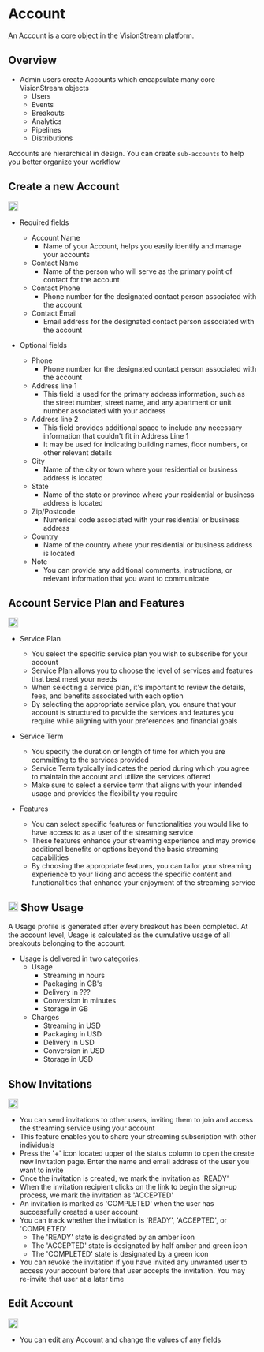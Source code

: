 # Account

An Account is a core object in the VisionStream platform.

## Overview

* Admin users create Accounts which encapsulate many core VisionStream objects
  - Users
  - Events
  - Breakouts
  - Analytics
  - Pipelines
  - Distributions

Accounts are hierarchical in design. You can create `sub-accounts` to help you better organize your workflow

##  Create a new Account

<img src="https://raw.githubusercontent.com/FortAwesome/Font-Awesome/6.x/svgs/solid/circle-plus.svg" width="20" height="20">

* Required fields
  - Account Name
    - Name of your Account, helps you easily identify and manage your accounts
  - Contact Name
    - Name of the person who will serve as the primary point of contact for the account
  - Contact Phone
    - Phone number for the designated contact person associated with the account
  - Contact Email
    - Email address for the designated contact person associated with the account

* Optional fields
  - Phone
    - Phone number for the designated contact person associated with the account
  - Address line 1
    - This field is used for the primary address information, such as the street number, street name, and any apartment or unit number associated with your address
  - Address line 2
    - This field provides additional space to include any necessary information that couldn't fit in Address Line 1
    - It may be used for indicating building names, floor numbers, or other relevant details
  - City
    - Name of the city or town where your residential or business address is located
  - State
    - Name of the state or province where your residential or business address is located
  - Zip/Postcode
    - Numerical code associated with your residential or business address
  - Country
    - Name of the country where your residential or business address is located
  - Note
    - You can provide any additional comments, instructions, or relevant information that you want to communicate

##  Account Service Plan and Features

<img src="https://raw.githubusercontent.com/FortAwesome/Font-Awesome/6.x/svgs/solid/gears.svg" width="20" height="20">

* Service Plan
  - You select the specific service plan you wish to subscribe for your account
  - Service Plan allows you to choose the level of services and features that best meet your needs
  - When selecting a service plan, it's important to review the details, fees, and benefits associated with each option
  - By selecting the appropriate service plan, you ensure that your account is structured to provide the services and features you require while aligning with your preferences and financial goals

* Service Term
  - You specify the duration or length of time for which you are committing to the services provided
  - Service Term typically indicates the period during which you agree to maintain the account and utilize the services offered
  - Make sure to select a service term that aligns with your intended usage and provides the flexibility you require

* Features
  - You can select specific features or functionalities you would like to have access to as a user of the streaming service
  -  These features enhance your streaming experience and may provide additional benefits or options beyond the basic streaming capabilities
  - By choosing the appropriate features, you can tailor your streaming experience to your liking and access the specific content and functionalities that enhance your enjoyment of the streaming service

## <img src="https://raw.githubusercontent.com/FortAwesome/Font-Awesome/6.x/svgs/solid/gauge-high.svg" width="20" height="20">  Show Usage

A Usage profile is generated after every breakout has been completed. At the account level, Usage is calculated as the cumulative usage of all breakouts belonging to the account.

* Usage is delivered in two categories:
  - Usage
    - Streaming in hours
    - Packaging in GB's
    - Delivery in ???
    - Conversion in minutes
    - Storage in GB
  - Charges
    - Streaming in USD
    - Packaging in USD
    - Delivery in USD
    - Conversion in USD
    - Storage in USD

##  Show Invitations

<img src="https://raw.githubusercontent.com/FortAwesome/Font-Awesome/6.x/svgs/solid/user-check.svg" width="20" height="20">

* You can send invitations to other users, inviting them to join and access the streaming service using your account
* This feature enables you to share your streaming subscription with other individuals
* Press the '+' icon located upper of the status column to open the create new Invitation page. Enter the name and email address of the user you want to invite
* Once the invitation is created, we mark the invitation as 'READY'
* When the invitation recipient clicks on the link to begin the sign-up process, we mark the invitation as 'ACCEPTED'
* An invitation is marked as 'COMPLETED' when the user has successfully created a user account
* You can track whether the invitation is 'READY', 'ACCEPTED', or 'COMPLETED'
  - The 'READY' state is designated by an amber icon
  - The 'ACCEPTED' state is designated by half amber and green icon
  - The 'COMPLETED' state is designated by a green icon
* You can revoke the invitation if you have invited any unwanted user to access your account before that user accepts the invitation. You may re-invite that user at a later time

##  Edit Account

<img src="https://raw.githubusercontent.com/FortAwesome/Font-Awesome/6.x/svgs/solid/pen-to-square.svg" width="20" height="20">

* You can edit any Account and change the values of any fields
